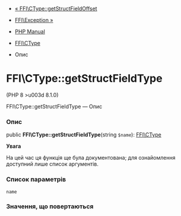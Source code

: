 - [«
FFI\CType::getStructFieldOffset](ffi-ctype.getstructfieldoffset.md)
- [FFI\Exception »](class.ffi-exception.md)

- [PHP Manual](index.md)
- [FFI\CType](class.ffi-ctype.md)
- Опис

# FFI\CType::getStructFieldType

(PHP 8 \>u003d 8.1.0)

FFI\CType::getStructFieldType — Опис

### Опис

public **FFI\CType::getStructFieldType**(string `$name`):
[FFI\CType](class.ffi-ctype.md)

**Увага**

На цей час ця функція ще була документована; для
ознайомлення доступний лише список аргументів.

### Список параметрів

`name`

### Значення, що повертаються
